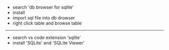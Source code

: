 - search 'db browser for sqlite'
- install
- import sql file into db drowser
- right click table and browse table
- -----------------
- search vs code extension 'sqlite'
- install 'SQLite' and 'SQLite Viewer'
